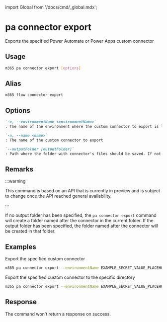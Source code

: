 <!-- DISCLAIMER: All secrets, passwords, and sensitive values in this document are examples only and not real credentials. -->
import Global from '/docs/cmd/_global.mdx';

# pa connector export

Exports the specified Power Automate or Power Apps custom connector

## Usage

```sh
m365 pa connector export [options]
```

## Alias

```sh
m365 flow connector export
```

## Options

```md definition-list
`-e, --environmentName <environmentName>`
: The name of the environment where the custom connector to export is located

`-n, --name <name>`
: The name of the custom connector to export

`--outputFolder [outputFolder]`
: Path where the folder with connector's files should be saved. If not specified, will create the connector's folder in the current folder.
```

<Global />

## Remarks

:::warning

This command is based on an API that is currently in preview and is subject to change once the API reached general availability.

:::

If no output folder has been specified, the `pa connector export` command will create a folder named after the connector in the current folder. If the output folder has been specified, the folder named after the connector will be created in that folder.

## Examples

Export the specified custom connector

```sh
m365 pa connector export --environmentName EXAMPLE_SECRET_VALUE_PLACEHOLDER --name EXAMPLE_SECRET_VALUE_PLACEHOLDER
```

Export the specified custom connector to the specific directory

```sh
m365 pa connector export --environmentName EXAMPLE_SECRET_VALUE_PLACEHOLDER --name EXAMPLE_SECRET_VALUE_PLACEHOLDER --outputFolder connector
```

## Response

The command won't return a response on success.
